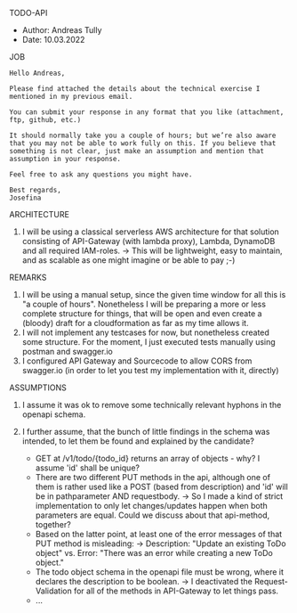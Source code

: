 TODO-API

- Author: Andreas Tully
- Date: 10.03.2022

JOB

```
Hello Andreas,

Please find attached the details about the technical exercise I mentioned in my previous email.

You can submit your response in any format that you like (attachment, ftp, github, etc.)

It should normally take you a couple of hours; but we’re also aware that you may not be able to work fully on this. If you believe that something is not clear, just make an assumption and mention that assumption in your response.

Feel free to ask any questions you might have.

Best regards,
Josefina
```

ARCHITECTURE

1. I will be using a classical serverless AWS architecture for that solution consisting of API-Gateway (with lambda proxy), Lambda, DynamoDB and all required IAM-roles.
   -> This will be lightweight, easy to maintain, and as scalable as one might imagine or be able to pay ;-)

REMARKS

1. I will be using a manual setup, since the given time window for all this is "a couple of hours". Nonetheless I will be preparing a more or less complete structure for things, that will be open and    even create a (bloody) draft for a cloudformation as far as my time allows it.
2. I will not implement any testcases for now, but nonetheless created some structure. For the moment, I just executed tests manually using postman and swagger.io
3. I configured API Gateway and Sourcecode to allow CORS from swagger.io (in order to let you test my implementation with it, directly)

ASSUMPTIONS

1. I assume it was ok to remove some technically relevant hyphons in the openapi schema.
2. I further assume, that the bunch of little findings in the schema was intended, to let them be found and explained by the candidate?

   - GET at /v1/todo/{todo_id} returns an array of objects - why? I assume 'id' shall be unique?
   - There are two different PUT methods in the api, although one of them is rather used like a POST (based from description) and 'id' will be in pathparameter AND requestbody.
     -> So I made a kind of strict implementation to only let changes/updates happen when both parameters are equal. Could we discuss about that api-method, together?
   - Based on the latter point, at least one of the error messages of that PUT method is misleading: 
     -> Description: "Update an existing ToDo object" vs. Error: "There was an error while creating a new ToDo object."
   - The todo object schema in the openapi file must be wrong, where it declares the description to be boolean.
     -> I deactivated the Request-Validation for all of the methods in API-Gateway to let things pass.
   - ...









